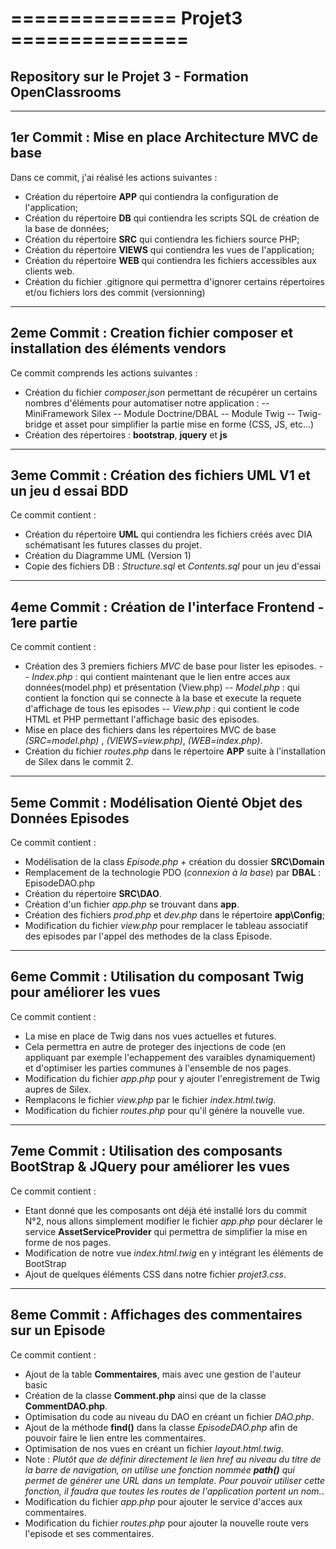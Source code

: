 # ============== Projet3 ===============
## Repository sur le Projet 3 - Formation OpenClassrooms
_________________________________________________________

## 1er Commit : Mise en place Architecture MVC de base

Dans ce commit, j'ai réalisé les actions suivantes :
- Création du répertoire **APP** qui contiendra la configuration de l'application;
- Création du répertoire **DB**  qui contiendra les scripts SQL de création de la base de données;
- Création du répertoire **SRC** qui contiendra les fichiers source PHP;
- Création du répertoire **VIEWS** qui contiendra les vues de l'application;
- Création du répertoire **WEB** qui contiendra les fichiers accessibles aux clients web.
- Création du fichier .gitignore qui permettra d'ignorer certains répertoires et/ou fichiers lors des commit (versionning)

_________________________________________________________

## 2eme Commit : Creation fichier composer et installation des éléments vendors

Ce commit comprends les actions suivantes :
- Création du fichier *composer.json* permettant de récupérer un certains nombres d'éléments pour automatiser notre application :
-- MiniFramework Silex
-- Module Doctrine/DBAL
-- Module Twig
-- Twig-bridge et asset pour simplifier la partie mise en forme (CSS, JS, etc...)
- Création des répertoires : **bootstrap**, **jquery** et **js**

___________________________________________________________

## 3eme Commit : Création des fichiers UML V1 et un jeu d essai BDD

Ce commit contient :
- Création du répertoire **UML** qui contiendra les fichiers créés avec DIA schématisant les futures classes du projet.
- Création du Diagramme UML (Version 1)
- Copie des fichiers DB : *Structure.sql* et *Contents.sql* pour un jeu d'essai

___________________________________________________________

## 4eme Commit : Création de l'interface Frontend - 1ere partie

Ce commit contient :
- Création des 3 premiers fichiers *MVC* de base pour lister les episodes.
-- *Index.php* : qui contient maintenant que le lien entre acces aux données(model.php) et présentation (View.php)
-- *Model.php* : qui contient la fonction qui se connecte à la base et execute la requete d'affichage de tous les episodes
-- *View.php* : qui contient le code HTML et PHP permettant l'affichage basic des episodes.
- Mise en place des fichiers dans les répertoires MVC de base *(SRC=model.php)* , *(VIEWS=view.php)*, *(WEB=index.php)*.
- Création du fichier *routes.php* dans le répertoire **APP** suite à l'installation de Silex dans le commit 2.

___________________________________________________________

## 5eme Commit : Modélisation Oienté Objet des Données Episodes

Ce commit contient :
- Modélisation de la class *Episode.php* + création du dossier **SRC\Domain**
- Remplacement de la technologie PDO (*connexion à la base*) par **DBAL** : EpisodeDAO.php
- Création du répertoire **SRC\DAO**.
- Création d'un fichier *app.php* se trouvant dans **app**.
- Création des fichiers *prod.php* et *dev.php* dans le répertoire **app\Config**;
- Modification du fichier *view.php* pour remplacer le tableau associatif des episodes par l'appel des methodes de la class Episode.

___________________________________________________________

## 6eme Commit : Utilisation du composant Twig pour améliorer les vues

Ce commit contient :
- La mise en place de Twig dans nos vues actuelles et futures.
- Cela permettra en autre de proteger des injections de code (en appliquant par exemple l'echappement des varaibles dynamiquement) et d'optimiser les parties communes à l'ensemble de nos pages.
- Modification du fichier *app.php* pour y ajouter l'enregistrement de Twig aupres de Silex.
- Remplacons le fichier *view.php* par le fichier *index.html.twig*.
- Modification du fichier *routes.php* pour qu'il génére la nouvelle vue.

___________________________________________________________

## 7eme Commit : Utilisation des composants BootStrap & JQuery pour améliorer les vues

Ce commit contient :
- Etant donné que les composants ont déjà été installé lors du commit N°2, nous allons simplement modifier le fichier *app.php* pour déclarer le service **AssetServiceProvider** qui permettra de simplifier la mise en forme de nos pages.
- Modification de notre vue *index.html.twig* en y intégrant les éléments de BootStrap
- Ajout de quelques éléments CSS dans notre fichier *projet3.css*.

___________________________________________________________

## 8eme Commit : Affichages des commentaires sur un Episode

Ce commit contient :
- Ajout de la table **Commentaires**, mais avec une gestion de l'auteur basic
- Création de la classe **Comment.php** ainsi que de la classe **CommentDAO.php**.
- Optimisation du code au niveau du DAO en créant un fichier *DAO.php*.
- Ajout de la méthode **find()** dans la classe *EpisodeDAO.php* afin de pouvoir faire le lien entre les commentaires.
- Optimisation de nos vues en créant un fichier *layout.html.twig*.
- Note : *Plutôt que de définir directement le lien href au niveau du titre de la barre de navigation, on utilise une fonction nommée **path()** qui permet de générer une URL dans un template. Pour pouvoir utiliser cette fonction, il faudra que toutes les routes de l'application portent un nom.*.
- Modification du fichier *app.php* pour ajouter le service d'acces aux commentaires.
- Modification du fichier *routes.php* pour ajouter la nouvelle route vers l'episode et ses commentaires.
